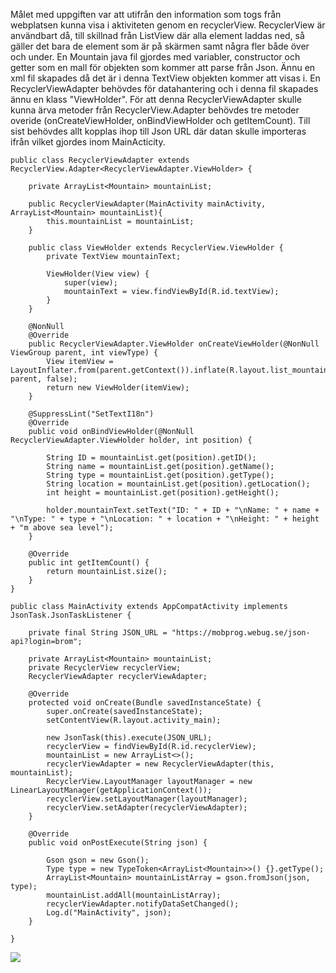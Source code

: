 
Målet med uppgiften var att utifrån den information som togs från webplatsen kunna visa i aktiviteten genom en recyclerView.
RecyclerView är användbart då, till skillnad från ListView där alla element laddas ned, så gäller det bara de element som är på skärmen samt några fler både över och under.
En Mountain java fil gjordes med variabler, constructor och getter som en mall för objekten som kommer att parse från Json.
Ännu en xml fil skapades då det är i denna TextView objekten kommer att visas i.
En RecyclerViewAdapter behövdes för datahantering och i denna fil skapades ännu en klass "ViewHolder".
För att denna RecyclerViewAdapter skulle kunna ärva metoder från RecyclerView.Adapter behövdes tre metoder overide (onCreateViewHolder, onBindViewHolder och getItemCount).
Till sist behövdes allt kopplas ihop till Json URL där datan skulle importeras ifrån vilket gjordes inom MainActicity.


```
public class RecyclerViewAdapter extends RecyclerView.Adapter<RecyclerViewAdapter.ViewHolder> {

    private ArrayList<Mountain> mountainList;

    public RecyclerViewAdapter(MainActivity mainActivity, ArrayList<Mountain> mountainList){
        this.mountainList = mountainList;
    }

    public class ViewHolder extends RecyclerView.ViewHolder {
        private TextView mountainText;

        ViewHolder(View view) {
            super(view);
            mountainText = view.findViewById(R.id.textView);
        }
    }

    @NonNull
    @Override
    public RecyclerViewAdapter.ViewHolder onCreateViewHolder(@NonNull ViewGroup parent, int viewType) {
        View itemView = LayoutInflater.from(parent.getContext()).inflate(R.layout.list_mountains, parent, false);
        return new ViewHolder(itemView);
    }

    @SuppressLint("SetTextI18n")
    @Override
    public void onBindViewHolder(@NonNull RecyclerViewAdapter.ViewHolder holder, int position) {

        String ID = mountainList.get(position).getID();
        String name = mountainList.get(position).getName();
        String type = mountainList.get(position).getType();
        String location = mountainList.get(position).getLocation();
        int height = mountainList.get(position).getHeight();

        holder.mountainText.setText("ID: " + ID + "\nName: " + name + "\nType: " + type + "\nLocation: " + location + "\nHeight: " + height + "m above sea level");
    }

    @Override
    public int getItemCount() {
        return mountainList.size();
    }
}
```
```
public class MainActivity extends AppCompatActivity implements JsonTask.JsonTaskListener {

    private final String JSON_URL = "https://mobprog.webug.se/json-api?login=brom";

    private ArrayList<Mountain> mountainList;
    private RecyclerView recyclerView;
    RecyclerViewAdapter recyclerViewAdapter;

    @Override
    protected void onCreate(Bundle savedInstanceState) {
        super.onCreate(savedInstanceState);
        setContentView(R.layout.activity_main);

        new JsonTask(this).execute(JSON_URL);
        recyclerView = findViewById(R.id.recyclerView);
        mountainList = new ArrayList<>();
        recyclerViewAdapter = new RecyclerViewAdapter(this, mountainList);
        RecyclerView.LayoutManager layoutManager = new LinearLayoutManager(getApplicationContext());
        recyclerView.setLayoutManager(layoutManager);
        recyclerView.setAdapter(recyclerViewAdapter);
    }

    @Override
    public void onPostExecute(String json) {

        Gson gson = new Gson();
        Type type = new TypeToken<ArrayList<Mountain>>() {}.getType();
        ArrayList<Mountain> mountainListArray = gson.fromJson(json, type);
        mountainList.addAll(mountainListArray);
        recyclerViewAdapter.notifyDataSetChanged();
        Log.d("MainActivity", json);
    }

}
```
![](Skärmdump.png)
